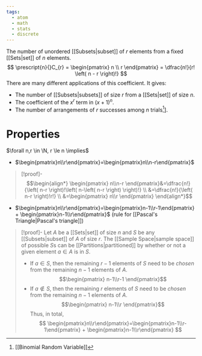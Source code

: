 ```yaml
---
tags:
  - atom
  - math
  - stats
  - discrete
---
```

The number of unordered [[Subsets|subset]] of $r$ elements from a fixed [[Sets|set]] of $n$ elements. 
$$ \prescript{n}{}C_{r} = \begin{pmatrix}
	n \\ r
\end{pmatrix} = \dfrac{n!}{r! \left( n - r \right)!} $$
There are many different applications of this coefficient. It gives:
- The number of [[Subsets|subsets]] of size $r$ from a [[Sets|set]] of size $n$.
- The coefficient of the $x^r$ term in $(x + 1)^n$.
- The number of arrangements of $r$ successes among $n$ trials[^1]].
# Properties
$\forall n,r \in \N, r \le n \implies$
- $\begin{pmatrix}n\\r\end{pmatrix}=\begin{pmatrix}n\\n-r\end{pmatrix}$
> [!proof]-
> $$\begin{align*}
> 	\begin{pmatrix}
> 	n\\n-r
> \end{pmatrix}&=\dfrac{n!}{\left( n-r \right)!\left( n-\left( n-r \right) \right)!} \\
> 	&=\dfrac{n!}{\left( n-r \right)!r!} \\
> 	&=\begin{pmatrix}
> 	n\\r
> \end{pmatrix}
> \end{align*}$$
- $\begin{pmatrix}n\\r\end{pmatrix}=\begin{pmatrix}n-1\\r-1\end{pmatrix} + \begin{pmatrix}n-1\\r\end{pmatrix}$ (rule for [[Pascal's Triangle|Pascal's triangle]])
> [!proof]-
> Let $A$ be a [[Sets|set]] of size $n$ and $S$ be any [[Subsets|subset]] of $A$ of size $r$. The [[Sample Space|sample space]] of possible $S$s can be [[Partitions|partitioned]] by whether or not a given element $a\in A$ is in $S$.
> - If $a\in S$, then the remaining $r-1$ elements of $S$ need to be *chosen* from the remaining $n-1$ elements of $A$.
> $$\begin{pmatrix}
> 	n-1\\r-1
> \end{pmatrix}$$
> - If $a\notin S$, then the remaining $r$ elements of $S$ need to be *chosen* from the remaining $n-1$ elements of $A$.
> $$\begin{pmatrix}
> 	n-1\\r
> \end{pmatrix}$$
> Thus, in total,
> $$ \begin{pmatrix}n\\r\end{pmatrix}=\begin{pmatrix}n-1\\r-1\end{pmatrix} + \begin{pmatrix}n-1\\r\end{pmatrix} $$

[^1]: [[Binomial Random Variable]]